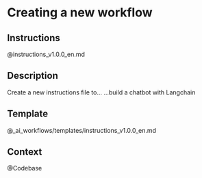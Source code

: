 # Creating a new workflow

## Instructions
@instructions_v1.0.0_en.md

## Description
Create a new instructions file to...
...build a chatbot with Langchain

## Template
@_ai_workflows/templates/instructions_v1.0.0_en.md

## Context
@Codebase
